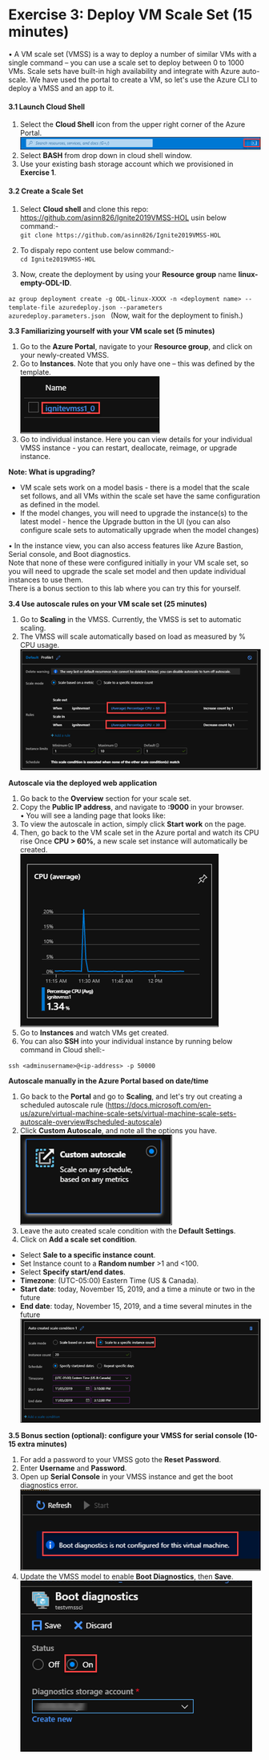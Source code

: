 # Exercise 3: Deploy VM Scale Set (15 minutes)

•	A VM scale set (VMSS) is a way to deploy a number of similar VMs with a single command – you can use a scale set to deploy between 0 to 1000 VMs. Scale sets have built-in high availability and integrate with Azure auto-scale. We have used the portal to create a VM, so let's use the Azure CLI to deploy a VMSS and an app to it.<br/>

#### 3.1 Launch Cloud Shell

1. Select the **Cloud Shell** icon from the upper right corner of the Azure Portal.<br/>
<img src="images/azureclisign.png"/><br/>
2. Select **BASH** from drop down in cloud shell window.<br/>
3. Use your existing bash storage account which we provisioned in **Exercise 1**.<br/>
#### 3.2 Create a Scale Set

1. Select **Cloud shell** and clone this repo: https://github.com/asinn826/Ignite2019VMSS-HOL usin below command:-<br/>
``
git clone https://github.com/asinn826/Ignite2019VMSS-HOL
``
2. To dispaly repo content use below command:-<br/>
``
cd Ignite2019VMSS-HOL
``

3. Now, create the deployment by using your **Resource group** name **linux-empty-ODL-ID**.<br/>

``
az group deployment create -g ODL-linux-XXXX -n <deployment name> --template-file azuredeploy.json --parameters azuredeploy.parameters.json 
``
(Now, wait for the deployment to finish.)<br/>

**3.3 Familiarizing yourself with your VM scale set (5 minutes)**

1. Go to the **Azure Portal**, navigate to your **Resource group**, and click on your newly-created VMSS.<br/>
2. Go to **Instances**. Note that you only have one – this was defined by the template.<br/>
<img src="images/1.png"/><br/>
3. Go to individual instance. Here you can view details for your individual VMSS instance - you can restart, deallocate, reimage, or upgrade instance.<br/>

**Note: What is upgrading?**

- VM scale sets work on a model basis - there is a model that the scale set follows, and all VMs within the scale set have the same configuration as defined in the model.<br/>
- If the model changes, you will need to upgrade the instance(s) to the latest model - hence the Upgrade button in the UI (you can also configure scale sets to automatically upgrade when the model changes)<br/>

•	In the instance view, you can also access features like Azure Bastion, Serial console, and Boot diagnostics.<br/>
Note that none of these were configured initially in your VM scale set, so you will need to upgrade the scale set model and then update individual instances to use them.<br/>
There is a bonus section to this lab where you can try this for yourself.

**3.4 Use autoscale rules on your VM scale set (25 minutes)**
1. Go to **Scaling** in the VMSS. Currently, the VMSS is set to automatic scaling.<br/>
2. The VMSS will scale automatically based on load as measured by % CPU usage.<br/>
<img src="images/2.png"/><br/>

**Autoscale via the deployed web application**

1. Go back to the **Overview** section for your scale set.<br/>
2. Copy the **Public IP address**, and navigate to **<ip-address>:9000** in your browser.<br/>
  •	You will see a landing page that looks like:<br/>
3. To view the autoscale in action, simply click **Start work** on the page.<br/>
4. Then, go back to the VM scale set in the Azure portal and watch its CPU rise Once **CPU > 60%**, a new scale set instance will automatically be created.<br/>
<img src="images/3.png"/><br/>
5. Go to **Instances** and watch VMs get created.
6. You can also **SSH** into your individual instance by running below command in Cloud shell:-<br/>
  
 ``
 ssh <adminusername>@<ip-address> -p 50000
 ``
 
**Autoscale manually in the Azure Portal based on date/time**

1. Go back to the **Portal** and go to **Scaling**, and let's try out creating a scheduled autoscale rule (https://docs.microsoft.com/en-us/azure/virtual-machine-scale-sets/virtual-machine-scale-sets-autoscale-overview#scheduled-autoscale)
2. Click **Custom Autoscale**, and note all the options you have.<br/>
<img src="images/4.png"/><br/>
3. Leave the auto created scale condition with the **Default Settings**.<br/>
4. Click on **Add a scale set condition**.<br/>
- Select **Sale to a specific instance count**.<br/>
- Set Instance count to a **Random number** >1 and <100.<br/>
- Select **Specify start/end dates**.<br/>
- **Timezone**: (UTC-05:00) Eastern Time (US & Canada).<br/>
- **Start date**: today, November 15, 2019, and a time a minute or two in the future<br/>
- **End date**: today, November 15, 2019, and a time several minutes in the future<br/>
<img src="images/5.png"/><br/>

**3.5 Bonus section (optional): configure your VMSS for serial console (10-15 extra minutes)**

1. For add a password to your VMSS goto the **Reset Password**.<br/>
2. Enter **Username** and **Password**.<br/>
3. Open up **Serial Console** in your VMSS instance and get the boot diagnostics error.<br/>
<img src="images/6.png"/><br/>
4. Update the VMSS model to enable **Boot Diagnostics**, then **Save**.<br/>
<img src="images/7.png"/><br/>

 


